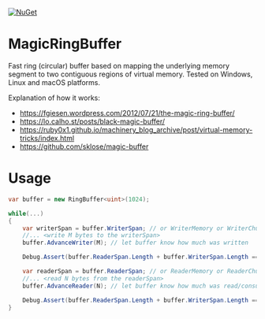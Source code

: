 [![NuGet](https://img.shields.io/nuget/v/MagicRingBuffer)](https://www.nuget.org/packages/MagicRingBuffer)

# MagicRingBuffer
Fast ring (circular) buffer based on mapping the underlying memory segment to two contiguous regions of virtual memory.
Tested on Windows, Linux and macOS platforms.

Explanation of how it works:
* https://fgiesen.wordpress.com/2012/07/21/the-magic-ring-buffer/
* https://lo.calho.st/posts/black-magic-buffer/
* https://ruby0x1.github.io/machinery_blog_archive/post/virtual-memory-tricks/index.html
* https://github.com/sklose/magic-buffer

# Usage
```cs
var buffer = new RingBuffer<uint>(1024);

while(...)
{
    var writerSpan = buffer.WriterSpan; // or WriterMemory or WriterChunk
    //... <write M bytes to the writerSpan>
    buffer.AdvanceWriter(M); // let buffer know how much was written

    Debug.Assert(buffer.ReaderSpan.Length + buffer.WriterSpan.Length == buffer.Size); // always true

    var readerSpan = buffer.ReaderSpan; // or ReaderMemory or ReaderChunk
    //... <read N bytes from the readerSpan>
    buffer.AdvanceReader(N); // let buffer know how much was read/consumed

    Debug.Assert(buffer.ReaderSpan.Length + buffer.WriterSpan.Length == buffer.Size); // always true
}
```